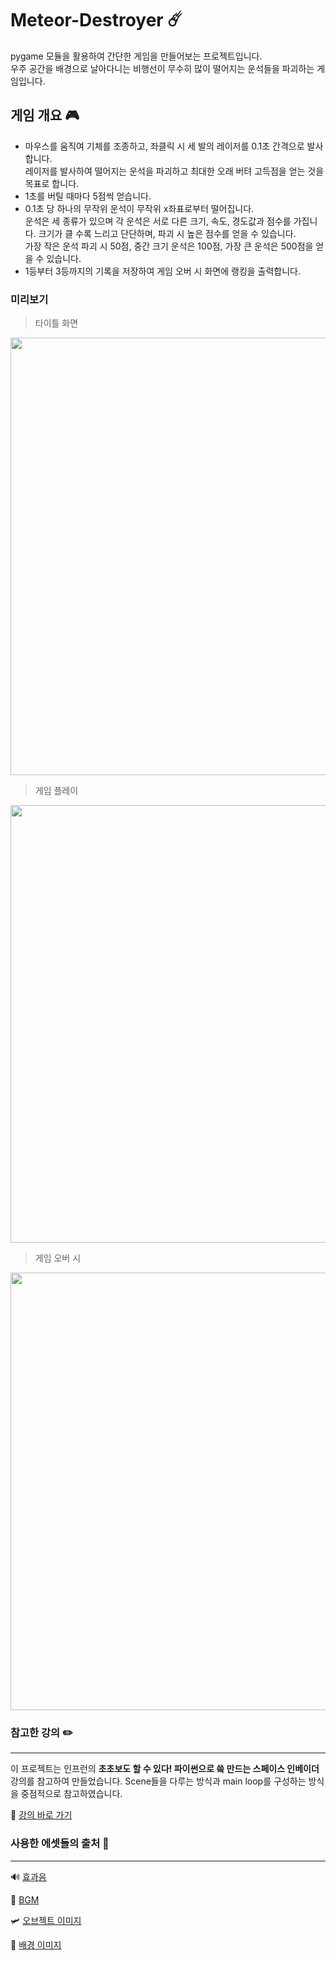 # Meteor-Destroyer ☄️

pygame 모듈을 활용하여 간단한 게임을 만들어보는 프로젝트입니다.  
우주 공간을 배경으로 날아다니는 비행선이 무수히 많이 떨어지는 운석들을 파괴하는 게임입니다.

## 게임 개요 🎮
- 마우스를 움직여 기체를 조종하고, 좌클릭 시 세 발의 레이저를 0.1초 간격으로 발사합니다.  
레이저를 발사하여 떨어지는 운석을 파괴하고 최대한 오래 버텨 고득점을 얻는 것을 목표로 합니다.
- 1초를 버틸 때마다 5점씩 얻습니다.
- 0.1초 당 하나의 무작위 운석이 무작위 x좌표로부터 떨어집니다.  
운석은 세 종류가 있으며 각 운석은 서로 다른 크기, 속도, 경도값과 점수를 가집니다. 크기가 클 수록 느리고 단단하며, 파괴 시 높은 점수를 얻을 수 있습니다.  
가장 작은 운석 파괴 시 50점, 중간 크기 운석은 100점, 가장 큰 운석은 500점을 얻을 수 있습니다.
- 1등부터 3등까지의 기록을 저장하여 게임 오버 시 화면에 랭킹을 출력합니다.


### 미리보기
> 타이틀 화면
<img src="https://github.com/user-attachments/assets/37bace67-d717-4fa3-9ad6-b90505064313" width="700"/>

> 게임 플레이
<img src="https://github.com/user-attachments/assets/4b8c4b8b-b98d-4e2c-9689-c85988f0fb4a" width="700"/>

> 게임 오버 시
<img src="https://github.com/user-attachments/assets/30771fa6-2634-4ee9-8093-a907b39322a5" width="700"/>



### 참고한 강의 ✏️
---
이 프로젝트는 인프런의 **초초보도 할 수 있다! 파이썬으로 씈 만드는 스페이스 인베이더** 강의를 참고하여 만들었습니다. Scene들을 다루는 방식과 main loop를 구성하는 방식을 중점적으로 참고하였습니다.

🔗 [강의 바로 가기](https://inf.run/Tmsqc)  

### 사용한 에셋들의 출처 🚀
---
🔊 [효과음](https://kenney.nl/assets/sci-fi-sounds)

🎵 [BGM](https://opengameart.org/content/space-journey)

🛩️ [오브젝트 이미지](https://kenney.nl/assets/pixel-shmup)

🌌 [배경 이미지](https://craftpix.net/freebies/free-moon-pixel-game-backgrounds/)
